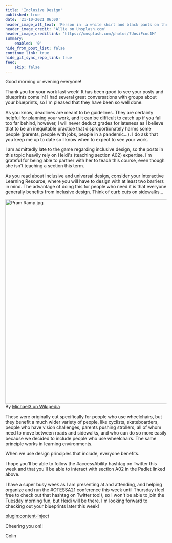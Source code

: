 ```yaml
---
title: 'Inclusive Design'
published: true
date: '21-10-2021 06:00'
header_image_alt_text: 'Person in  a white shirt and black pants on the beach'
header_image_credit: 'Allie on Unsplash.com'
header_image_creditlink: 'https://unsplash.com/photos/7UosiFcoc1M'
summary:
    enabled: '0'
hide_from_post_list: false
continue_link: true
hide_git_sync_repo_link: true
feed:
    skip: false
---
```





Good morning or evening everyone!

Thank you for your work last week! It has been good to see your posts and blueprints come in! I had several great conversations with groups about your blueprints, so I'm pleased that they have been so well done.

As you know, deadlines are meant to be guidelines. They are certainly helpful for planning your work, and it can be difficult to catch up if you fall too far behind, however, I will never deduct grades for lateness as I believe that to be an inequitable practice that disproportionately harms some people (parents, people with jobs, people in a pandemic...). I do ask that you keep me up to date so I know when to expect to see your work.

I am admittedly late to the game regarding inclusive design, so the posts in this topic heavily rely on Heidi's (teaching section A02) expertise. I'm grateful for being able to partner with her to teach this course, even though she isn't teaching a section this term.

As you read about inclusive and universal design, consider your Interactive Learning Resource, where you will have to design with at least two barriers in mind. The advantage of doing this for people who need it is that everyone generally benefits from inclusive design. Think of curb cuts on sidewalks...

<p><a href="https://commons.wikimedia.org/wiki/File:Pram_Ramp.jpg#/media/File:Pram_Ramp.jpg"><img src="https://upload.wikimedia.org/wikipedia/commons/2/23/Pram_Ramp.jpg" alt="Pram Ramp.jpg" width="1280" height="640"></a><br>By <a href="https://en.wikipedia.org/wiki/Curb_cut#/media/File:Pram_Ramp.jpg" class="new" class="int-own-work" lang="en"&gt;Own work&lt;/span&gt;, Public Domain, <a href="https://commons.wikimedia.org/w/index.php?curid=12038367">Michael3 on Wikipedia</a></p>

These were originally cut specifically for people who use wheelchairs, but they benefit a much wider variety of people, like cyclists, skateboarders, people who have vision challenges, parents pushing strollers, all of whom need to move between roads and sidewalks, and who can do so more easily because we decided to include people who use wheelchairs. The same principle works in learning environments.

When we use design principles that include, everyone benefits.

I hope you'll be able to follow the #accessAbility hashtag on Twitter this week and that you'll be able to interact with section A02 in the Padlet linked above.

I have a super busy week as I am presenting at and attending, and helping organize and run the #OTESSA21 conference this week until Thursday (feel free to check out that hashtag on Twitter too!), so I won't be able to join the Tuesday morning fun, but Heidi will be there. I'm looking forward to checking out your blueprints later this week!

[plugin:content-inject](_week-5)

Cheering you on!!

Colin

